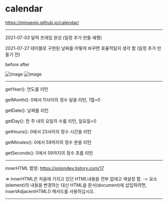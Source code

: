 # calendar
https://minseojo.github.io/calendar/

***
2021-07-03 달력 프레임 완성 (일정 추가 만들 예쩡)

2021-07-27 테이블로 구현된 날짜를 어떻게 바꾸면 효율적일지 생각 함 (일정 추가 만들기 전)

before                              after

![image](https://user-images.githubusercontent.com/64322765/127111947-55f38c0f-44bb-433d-a889-1d0fdb228576.png)                             ![image](https://user-images.githubusercontent.com/64322765/127111786-51d35e01-e424-48f9-acf8-1794366e21de.png)

***
getYear():	연도를 리턴

getMonth():	0에서 11사이의 정수 달을 리턴, 1월=0

getDate():	날짜를 리턴

getDay(): 한 주 내의 요일의 수를 리턴, 일요일=0

getHours():	0에서 23사이의 정수 시간을 리턴

getMinutes():	0에서 59까지의 정수 분을 리턴

getSeconds():	0에서 59까지의 정수 초를 리턴
***
innerHTML 함정: https://oniondev.tistory.com/17 

=> innerHTML은 처음에 가지고 있던 HTML내용을 전부 없애고 재설정 함. -> 요소(element)의 내용을 변경하는 대신 HTML을 문서(document)에 삽입하려면, insertAdjacentHTML() 메서드를 사용하십시오.
***
